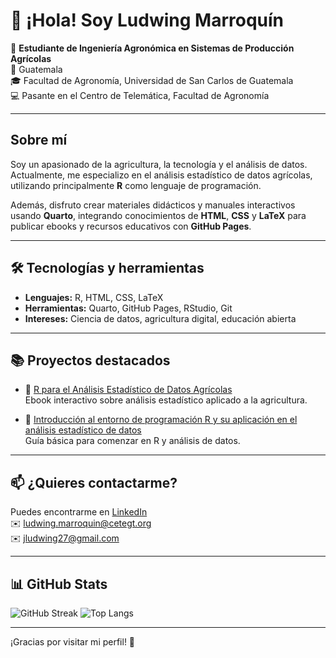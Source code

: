 # 👋 ¡Hola! Soy Ludwing Marroquín

🌱 **Estudiante de Ingeniería Agronómica en Sistemas de Producción Agrícolas**  
📍 Guatemala  
🎓 Facultad de Agronomía, Universidad de San Carlos de Guatemala  
💻 Pasante en el Centro de Telemática, Facultad de Agronomía

---

## Sobre mí

Soy un apasionado de la agricultura, la tecnología y el análisis de datos. Actualmente, me especializo en el análisis estadístico de datos agrícolas, utilizando principalmente **R** como lenguaje de programación.

Además, disfruto crear materiales didácticos y manuales interactivos usando **Quarto**, integrando conocimientos de **HTML**, **CSS** y **LaTeX** para publicar ebooks y recursos educativos con **GitHub Pages**.

---

## 🛠️ Tecnologías y herramientas

- **Lenguajes:** R, HTML, CSS, LaTeX  
- **Herramientas:** Quarto, GitHub Pages, RStudio, Git  
- **Intereses:** Ciencia de datos, agricultura digital, educación abierta

---

## 📚 Proyectos destacados

- 📖 [R para el Análisis Estadístico de Datos Agrícolas](https://ludwing-mj.github.io/R-para-el-analisis-estadistico-de-datos-/)  
  Ebook interactivo sobre análisis estadístico aplicado a la agricultura.

- 📖 [Introducción al entorno de programación R y su aplicación en el análisis estadístico de datos](https://introduccion-r-cete.vercel.app/)  
  Guía básica para comenzar en R y análisis de datos.

---



## 📫 ¿Quieres contactarme?

Puedes encontrarme en [LinkedIn](https://www.linkedin.com/in/ludwing-mj/)  
✉️ ludwing.marroquin@cetegt.org  
✉️ jludwing27@gmail.com

---
## 📊 GitHub Stats

![GitHub Streak](https://streak-stats.demolab.com?user=Ludwing-MJ&theme=radical&locale=es&mode=weekly)
![Top Langs](https://github-readme-stats.vercel.app/api/top-langs/?username=ludwing-mj&layout=compact&theme=radical)

---

¡Gracias por visitar mi perfil! 🚀
